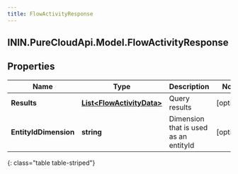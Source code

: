```yaml
---
title: FlowActivityResponse
---
```

## ININ.PureCloudApi.Model.FlowActivityResponse

## Properties

|Name | Type | Description | Notes|
|------------ | ------------- | ------------- | -------------|
| **Results** | [**List&lt;FlowActivityData&gt;**](FlowActivityData.html) | Query results | [optional] |
| **EntityIdDimension** | **string** | Dimension that is used as an entityId | [optional] |
{: class="table table-striped"}


